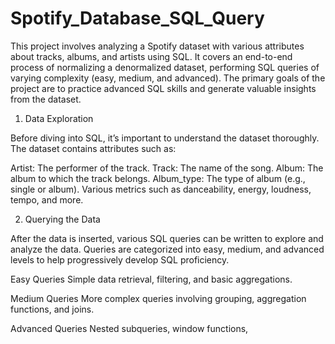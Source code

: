 # Spotify_Database_SQL_Query

This project involves analyzing a Spotify dataset with various attributes about tracks, albums, and artists using SQL. It covers an end-to-end process of normalizing a denormalized dataset, performing SQL queries of varying complexity (easy, medium, and advanced). The primary goals of the project are to practice advanced SQL skills and generate valuable insights from the dataset.

1. Data Exploration

Before diving into SQL, it’s important to understand the dataset thoroughly. The dataset contains attributes such as:

  Artist: The performer of the track.
  Track: The name of the song.
  Album: The album to which the track belongs.
  Album_type: The type of album (e.g., single or album).
  Various metrics such as danceability, energy, loudness, tempo, and more.

2. Querying the Data

After the data is inserted, various SQL queries can be written to explore and analyze the data. Queries are categorized into easy, medium, and advanced levels to help progressively develop SQL proficiency.

  Easy Queries
  Simple data retrieval, filtering, and basic aggregations.

  Medium Queries
  More complex queries involving grouping, aggregation functions, and joins.

  Advanced Queries
  Nested subqueries, window functions, 

